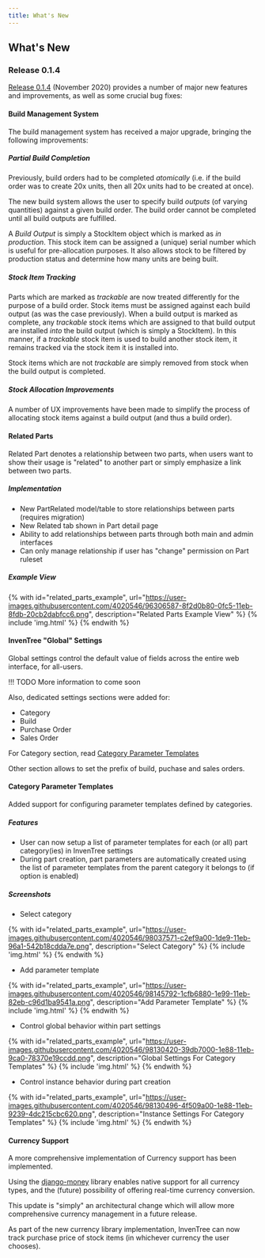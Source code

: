```yaml
---
title: What's New
---
```


## What's New

### Release 0.1.4

[Release 0.1.4](https://github.com/inventree/InvenTree/releases/tag/0.1.4) (November 2020) provides a number of major new features and improvements, as well as some crucial bug fixes:

#### Build Management System

The build management system has received a major upgrade, bringing the following improvements:

##### Partial Build Completion

Previously, build orders had to be completed *atomically* (i.e. if the build order was to create 20x units, then all 20x units had to be created at once).

The new build system allows the user to specify build *outputs* (of varying quantities) against a given build order. The build order cannot be completed until all build outputs are fulfilled.

A *Build Output* is simply a StockItem object which is marked as *in production*. This stock item can be assigned a (unique) serial number which is useful for pre-allocation purposes. It also allows stock to be filtered by production status and determine how many units are being built.

##### Stock Item Tracking

Parts which are marked as *trackable* are now treated differently for the purpose of a build order. Stock items must be assigned against each build output (as was the case previously). When a build output is marked as complete, any *trackable* stock items which are assigned to that build output are installed *into* the build output (which is simply a StockItem). In this manner, if a *trackable* stock item is used to build another stock item, it remains tracked via the stock item it is installed into.

Stock items which are not *trackable* are simply removed from stock when the build output is completed.

##### Stock Allocation Improvements

A number of UX improvements have been made to simplify the process of allocating stock items against a build output (and thus a build order).

#### Related Parts

Related Part denotes a relationship between two parts, when users want to show their usage is "related" to another part or simply emphasize a link between two parts.

##### Implementation

- New PartRelated model/table to store relationships between parts (requires migration)
- New Related tab shown in Part detail page
- Ability to add relationships between parts through both main and admin interfaces
- Can only manage relationship if user has "change" permission on Part ruleset

##### Example View

{% with id="related_parts_example", url="https://user-images.githubusercontent.com/4020546/96306587-8f2d0b80-0fc5-11eb-8fdb-20cb2dabfcc6.png", description="Related Parts Example View" %}
{% include 'img.html' %}
{% endwith %}

#### InvenTree "Global" Settings

Global settings control the default value of fields across the entire web interface, for all-users.

!!! TODO
	More information to come soon

Also, dedicated settings sections were added for:

- Category
- Build
- Purchase Order
- Sales Order

For Category section, read [Category Parameter Templates](#category-parameter-templates)

Other section allows to set the prefix of build, puchase and sales orders.

#### Category Parameter Templates

Added support for configuring parameter templates defined by categories.

##### Features

* User can now setup a list of parameter templates for each (or all) part category(ies) in InvenTree settings
* During part creation, part parameters are automatically created using the list of parameter templates from the parent category it belongs to (if option is enabled)

##### Screenshots

* Select category

{% with id="related_parts_example", url="https://user-images.githubusercontent.com/4020546/98037571-c2ef9a00-1de9-11eb-96a1-542b18cdda7e.png", description="Select Category" %}
{% include 'img.html' %}
{% endwith %}

* Add parameter template

{% with id="related_parts_example", url="https://user-images.githubusercontent.com/4020546/98145792-1cfb6880-1e99-11eb-82eb-c96d1ba9541a.png", description="Add Parameter Template" %}
{% include 'img.html' %}
{% endwith %}

* Control global behavior within part settings

{% with id="related_parts_example", url="https://user-images.githubusercontent.com/4020546/98130420-39db7000-1e88-11eb-9ca0-78370e19ccdd.png", description="Global Settings For Category Templates" %}
{% include 'img.html' %}
{% endwith %}

* Control instance behavior during part creation

{% with id="related_parts_example", url="https://user-images.githubusercontent.com/4020546/98130496-4f509a00-1e88-11eb-9239-4dc215cbc620.png", description="Instance Settings For Category Templates" %}
{% include 'img.html' %}
{% endwith %}


#### Currency Support

A more comprehensive implementation of Currency support has been implemented.

Using the [django-money](https://github.com/django-money/django-money) library enables native support for all currency types, and the (future) possibility of offering real-time currency conversion.

This update is "simply" an architectural change which will allow more comprehensive currency management in a future release.

As part of the new currency library implementation, InvenTree can now track purchase price of stock items (in whichever currency the user chooses).
